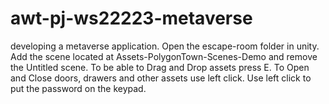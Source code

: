 # awt-pj-ws22223-metaverse
developing a metaverse application.
Open the escape-room folder in unity.
Add the scene located at Assets-PolygonTown-Scenes-Demo and remove the Untitled scene.
To be able to Drag and Drop assets press E.
To Open and Close doors, drawers and other assets use left click.
Use left click to put the password on the keypad.
